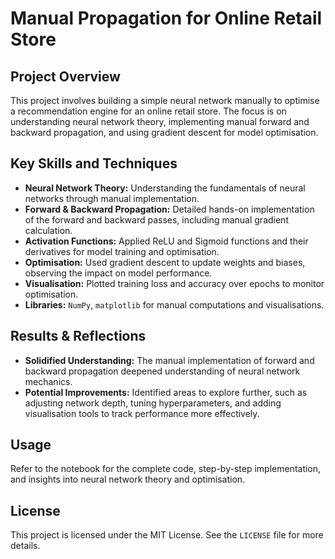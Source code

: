 # Manual Propagation for Online Retail Store

## Project Overview
This project involves building a simple neural network manually to optimise a recommendation engine for an online retail store. The focus is on understanding neural network theory, implementing manual forward and backward propagation, and using gradient descent for model optimisation.

## Key Skills and Techniques
- **Neural Network Theory:** Understanding the fundamentals of neural networks through manual implementation.
- **Forward & Backward Propagation:** Detailed hands-on implementation of the forward and backward passes, including manual gradient calculation.
- **Activation Functions:** Applied ReLU and Sigmoid functions and their derivatives for model training and optimisation.
- **Optimisation:** Used gradient descent to update weights and biases, observing the impact on model performance.
- **Visualisation:** Plotted training loss and accuracy over epochs to monitor optimisation.
- **Libraries:** `NumPy`, `matplotlib` for manual computations and visualisations.

## Results & Reflections
- **Solidified Understanding:** The manual implementation of forward and backward propagation deepened understanding of neural network mechanics.
- **Potential Improvements:** Identified areas to explore further, such as adjusting network depth, tuning hyperparameters, and adding visualisation tools to track performance more effectively.

## Usage
Refer to the notebook for the complete code, step-by-step implementation, and insights into neural network theory and optimisation.

## License
This project is licensed under the MIT License. See the `LICENSE` file for more details.
